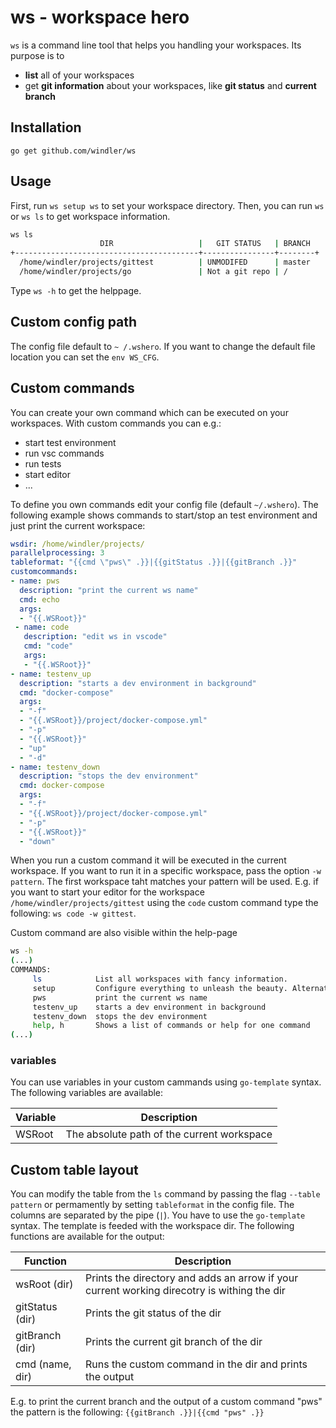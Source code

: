 # ws - workspace hero
`ws` is a command line tool that helps you handling your workspaces. Its purpose is to
- **list** all of your workspaces
- get **git information** about your workspaces, like **git status** and **current branch**

## Installation
`go get github.com/windler/ws`

## Usage
First, run `ws setup ws` to set your workspace directory. Then, you can run `ws` or `ws ls` to get workspace information.
```bash
ws ls
                    DIR                   |   GIT STATUS   | BRANCH
+-----------------------------------------+----------------+--------+
  /home/windler/projects/gittest          | UNMODIFED      | master
  /home/windler/projects/go               | Not a git repo | /

```

Type `ws -h` to get the helppage.

## Custom config path
The config file default to `~ /.wshero`. If you want to change the default file location you can set the `env WS_CFG`.

## Custom commands
You can create your own command which can be executed on your workspaces. With custom commands you can e.g.:
- start test environment
- run vsc commands
- run tests
- start editor
- ...

To define you own commands edit your config file (default `~/.wshero`). The following example shows commands to start/stop an test environment and just print the current workspace:

```yaml
wsdir: /home/windler/projects/
parallelprocessing: 3
tableformat: "{{cmd \"pws\" .}}|{{gitStatus .}}|{{gitBranch .}}"
customcommands:
- name: pws
  description: "print the current ws name"
  cmd: echo
  args:
  - "{{.WSRoot}}"
 - name: code
   description: "edit ws in vscode"
   cmd: "code"
   args:
   - "{{.WSRoot}}"
- name: testenv_up
  description: "starts a dev environment in background"
  cmd: "docker-compose"
  args:
  - "-f"
  - "{{.WSRoot}}/project/docker-compose.yml"
  - "-p"
  - "{{.WSRoot}}"
  - "up"
  - "-d"
- name: testenv_down
  description: "stops the dev environment"
  cmd: docker-compose
  args:
  - "-f"
  - "{{.WSRoot}}/project/docker-compose.yml"
  - "-p"
  - "{{.WSRoot}}"
  - "down"
```

When you run a custom command it will be executed in the current workspace. If you want to run it in a specific workspace, pass the option `-w pattern`. The first workspace taht matches your pattern will be used. E.g. if you want to start your editor for the workspace `/home/windler/projects/gittest` using the `code` custom command type the following: `ws code -w gittest`. 

Custom command are also visible within the help-page

```bash
ws -h
(...)
COMMANDS:
     ls            List all workspaces with fancy information.
     setup         Configure everything to unleash the beauty. Alternatively, you can edit your personal config file.
     pws           print the current ws name
     testenv_up    starts a dev environment in background
     testenv_down  stops the dev environment
     help, h       Shows a list of commands or help for one command
(...)
```

### variables
You can use variables in your custom cammands using `go-template` syntax. The following variables are available:

| Variable       | Description                                        |
|----------------|----------------------------------------------------|
| WSRoot         | The absolute path of the current workspace         |

## Custom table layout
You can modify the table from the `ls` command by passing the flag `--table pattern` or permamently by setting `tableformat` in the config file. The columns are separated by the pipe (`|`). You have to use the `go-template` syntax. The template is feeded with the workspace dir. The following functions are available for the output:

| Function            | Description                                                                                 |
|---------------------|---------------------------------------------------------------------------------------------|
| wsRoot (dir)        | Prints the directory and adds an arrow if your current working direcotry is withing the dir |
| gitStatus (dir)     | Prints the git status of the dir                                                            |
| gitBranch (dir)     | Prints the current git branch of the dir                                                    |
| cmd (name, dir)     | Runs the custom command in the dir and prints the output                                    |

E.g. to print the current branch and the output of a custom command "pws" the pattern is the following: 
`{{gitBranch .}}|{{cmd "pws" .}}`